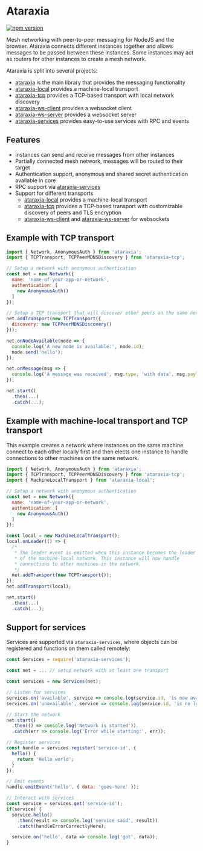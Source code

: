 # Ataraxia

[![npm version](https://badge.fury.io/js/ataraxia.svg)](https://badge.fury.io/js/ataraxia)

Mesh networking with peer-to-peer messaging for NodeJS and the browser.
Ataraxia connects different instances together and allows messages to be passed
between these instances. Some instances may act as routers for other instances
to create a mesh network.

Ataraxia is split into several projects:

* [ataraxia](packages/core) is the main library that provides the messaging functionality
* [ataraxia-local](packages/local) provides a machine-local transport
* [ataraxia-tcp](packages/tcp) provides a TCP-based transport with local network discovery
* [ataraxia-ws-client](packages/ws-client) provides a websocket client
* [ataraxia-ws-server](packages/ws-server) provides a websocket server
* [ataraxia-services](packages/services) provides easy-to-use services with RPC and events

## Features

* Instances can send and receive messages from other instances
* Partially connected mesh network, messages will be routed to their target
* Authentication support, anonymous and shared secret authentication available in core
* RPC support via [ataraxia-services](https://github.com/aholstenson/ataraxia/tree/master/packages/services)
* Support for different transports
  * [ataraxia-local](https://github.com/aholstenson/ataraxia/tree/master/packages/local) provides a machine-local transport
  * [ataraxia-tcp](https://github.com/aholstenson/ataraxia/tree/master/packages/tcp) provides a TCP-based transport with customizable discovery of peers and TLS encryption
  * [ataraxia-ws-client](https://github.com/aholstenson/ataraxia/tree/master/packages/ws-client) and [ataraxia-ws-server](https://github.com/aholstenson/ataraxia/tree/master/packages/ws-server) for websockets

## Example with TCP transport

```javascript
import { Network, AnonymousAuth } from 'ataraxia';
import { TCPTransport, TCPPeerMDNSDiscovery } from 'ataraxia-tcp';

// Setup a network with anonymous authentication
const net = new Network({
  name: 'name-of-your-app-or-network',
  authentication: [
    new AnonymousAuth()
  ]
});

// Setup a TCP transport that will discover other peers on the same network using mDNS
net.addTransport(new TCPTransport({
  discovery: new TCPPeerMDNSDiscovery()
}));

net.onNodeAvailable(node => {
  console.log('A new node is available:', node.id);
  node.send('hello');
});

net.onMessage(msg => {
  console.log('A message was received', msg.type, 'with data', msg.payload, 'from', msg.source.id);
});

net.start()
  .then(...)
  .catch(...);
```

## Example with machine-local transport and TCP transport

This example creates a network where instances on the same machine connect to
each other locally first and then elects one instance to handle connections
to other machines on the same network.

```javascript
import { Network, AnonymousAuth } from 'ataraxia';
import { TCPTransport, TCPPeerMDNSDiscovery } from 'ataraxia-tcp';
import { MachineLocalTransport } from 'ataraxia-local';

// Setup a network with anonymous authentication
const net = new Network({
  name: 'name-of-your-app-or-network',
  authentication: [
    new AnonymousAuth()
  ]
});

const local = new MachineLocalTransport();
local.onLeader(() => {
  /*
   * The leader event is emitted when this instance becomes the leader
   * of the machine-local network. This instance will now handle
   * connections to other machines in the network.
   */
  net.addTransport(new TCPTransport());
});
net.addTransport(local);

net.start()
  .then(...)
  .catch(...);
```

## Support for services

Services are supported via `ataraxia-services`, where objects can be registered
and functions on them called remotely:

```javascript
const Services = require('ataraxia-services');

const net = ... // setup network with at least one transport

const services = new Services(net);

// Listen for services
services.on('available', service => console.log(service.id, 'is now available'));
services.on('unavailable', service => console.log(service.id, 'is no longer available'));

// Start the network
net.start()
  .then(() => console.log('Network is started'))
  .catch(err => console.log('Error while starting:', err));

// Register services
const handle = services.register('service-id', {
  hello() {
    return 'Hello world';
  }
});

// Emit events
handle.emitEvent('hello', { data: 'goes-here' });

// Interact with services
const service = services.get('service-id');
if(service) {
  service.hello()
    .then(result => console.log('service said', result))
    .catch(handleErrorCorrectlyHere);

  service.on('hello', data => console.log('got', data));
}
```
